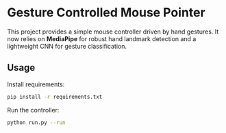 # Gesture Controlled Mouse Pointer

This project provides a simple mouse controller driven by hand gestures.
It now relies on **MediaPipe** for robust hand landmark detection and a
lightweight CNN for gesture classification.

## Usage

Install requirements:

```bash
pip install -r requirements.txt
```

Run the controller:

```bash
python run.py --run
```

